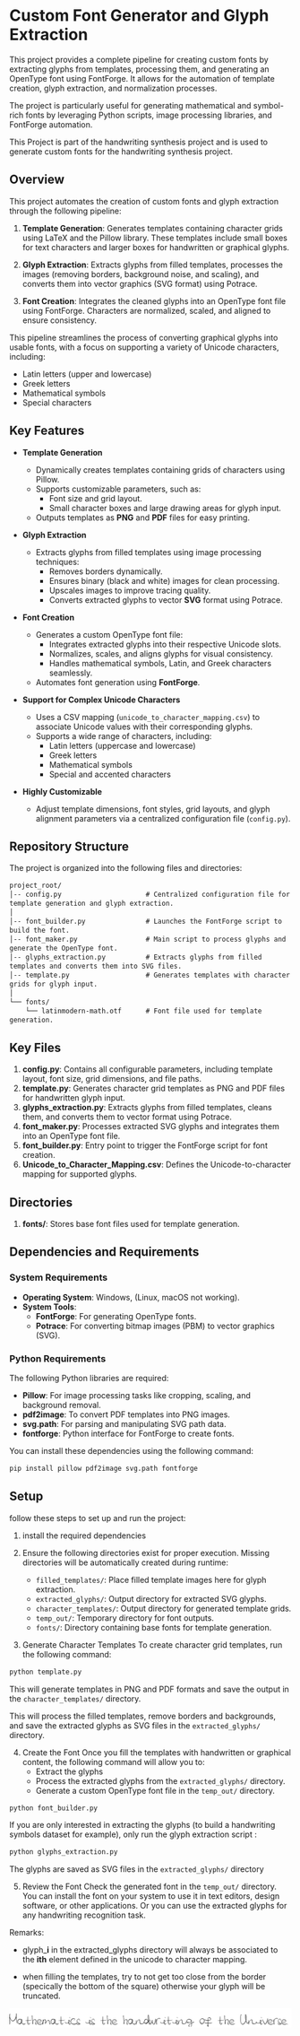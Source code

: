 # Custom Font Generator and Glyph Extraction

This project provides a complete pipeline for creating custom fonts by extracting glyphs from templates, processing them, and generating an OpenType font using FontForge. It allows for the automation of template creation, glyph extraction, and normalization processes.

The project is particularly useful for generating mathematical and symbol-rich fonts by leveraging Python scripts, image processing libraries, and FontForge automation.

This Project is part of the handwriting synthesis project and is used to generate custom fonts for the handwriting synthesis project.


## Overview

This project automates the creation of custom fonts and glyph extraction through the following pipeline:

1. **Template Generation**: Generates templates containing character grids using LaTeX and the Pillow library. These templates include small boxes for text characters and larger boxes for handwritten or graphical glyphs.

2. **Glyph Extraction**: Extracts glyphs from filled templates, processes the images (removing borders, background noise, and scaling), and converts them into vector graphics (SVG format) using Potrace.

3. **Font Creation**: Integrates the cleaned glyphs into an OpenType font file using FontForge. Characters are normalized, scaled, and aligned to ensure consistency.

This pipeline streamlines the process of converting graphical glyphs into usable fonts, with a focus on supporting a variety of Unicode characters, including:
- Latin letters (upper and lowercase)
- Greek letters
- Mathematical symbols
- Special characters

## Key Features

- **Template Generation**
    - Dynamically creates templates containing grids of characters using Pillow.
    - Supports customizable parameters, such as:
        - Font size and grid layout.
        - Small character boxes and large drawing areas for glyph input.
    - Outputs templates as **PNG** and **PDF** files for easy printing.

- **Glyph Extraction**
    - Extracts glyphs from filled templates using image processing techniques:
        - Removes borders dynamically.
        - Ensures binary (black and white) images for clean processing.
        - Upscales images to improve tracing quality.
        - Converts extracted glyphs to vector **SVG** format using Potrace.

- **Font Creation**
    - Generates a custom OpenType font file:
        - Integrates extracted glyphs into their respective Unicode slots.
        - Normalizes, scales, and aligns glyphs for visual consistency.
        - Handles mathematical symbols, Latin, and Greek characters seamlessly.
    - Automates font generation using **FontForge**.

- **Support for Complex Unicode Characters**
    - Uses a CSV mapping (`unicode_to_character_mapping.csv`) to associate Unicode values with their corresponding glyphs.
    - Supports a wide range of characters, including:
        - Latin letters (uppercase and lowercase)
        - Greek letters
        - Mathematical symbols
        - Special and accented characters

- **Highly Customizable**
    - Adjust template dimensions, font styles, grid layouts, and glyph alignment parameters via a centralized configuration file (`config.py`).

## Repository Structure

The project is organized into the following files and directories:

```plaintext
project_root/
│-- config.py                     # Centralized configuration file for template generation and glyph extraction.
│
│-- font_builder.py               # Launches the FontForge script to build the font.
│-- font_maker.py                 # Main script to process glyphs and generate the OpenType font.
│-- glyphs_extraction.py          # Extracts glyphs from filled templates and converts them into SVG files.
│-- template.py                   # Generates templates with character grids for glyph input.
│
└── fonts/                        
    └── latinmodern-math.otf      # Font file used for template generation.
```

## Key Files 
1. **config.py**: Contains all configurable parameters, including template layout, font size, grid dimensions, and file paths.
2. **template.py**: Generates character grid templates as PNG and PDF files for handwritten glyph input.
3. **glyphs_extraction.py**: Extracts glyphs from filled templates, cleans them, and converts them to vector format using Potrace.
4. **font_maker.py**: Processes extracted SVG glyphs and integrates them into an OpenType font file.
5. **font_builder.py**: Entry point to trigger the FontForge script for font creation.
6. **Unicode_to_Character_Mapping.csv**: Defines the Unicode-to-character mapping for supported glyphs.
    
## Directories
1. **fonts/**: Stores base font files used for template generation.

## Dependencies and Requirements

### System Requirements
- **Operating System**: Windows, (Linux, macOS not working).
- **System Tools**:
  - **FontForge**: For generating OpenType fonts.
  - **Potrace**: For converting bitmap images (PBM) to vector graphics (SVG).

### Python Requirements
The following Python libraries are required:

- **Pillow**: For image processing tasks like cropping, scaling, and background removal.
- **pdf2image**: To convert PDF templates into PNG images.
- **svg.path**: For parsing and manipulating SVG path data.
- **fontforge**: Python interface for FontForge to create fonts.

You can install these dependencies using the following command:

```bash
pip install pillow pdf2image svg.path fontforge
```

## Setup
follow these steps to set up and run the project:
1. install the required dependencies 
2. Ensure the following directories exist for proper execution. Missing directories will be automatically created during runtime:
    - `filled_templates/`: Place filled template images here for glyph extraction.
    - `extracted_glyphs/`: Output directory for extracted SVG glyphs.
    - `character_templates/`: Output directory for generated template grids.
    - `temp_out/`: Temporary directory for font outputs.
    - `fonts/`: Directory containing base fonts for template generation.


3. Generate Character Templates
   To create character grid templates, run the following command:

```bash
python template.py
```

This will generate templates in PNG and PDF formats and save the output in the `character_templates/` directory.


This will process the filled templates, remove borders and backgrounds, and save the extracted glyphs as SVG files in the `extracted_glyphs/` directory.

4. Create the Font
    Once you fill the templates with handwritten or graphical content, the following command will allow you to:
    - Extract the glyphs
    - Process the extracted glyphs from the `extracted_glyphs/` directory.
    - Generate a custom OpenType font file in the `temp_out/` directory. 

```bash
python font_builder.py
```

If you are only interested in extracting the glyphs (to build a handwriting symbols dataset for example), only run the glyph extraction script :

```bash
python glyphs_extraction.py
```

The glyphs are saved as SVG files in the `extracted_glyphs/` directory


5. Review the Font
    Check the generated font in the `temp_out/` directory. You can install the font on your system to use it in text editors, design software, or other applications. Or you can use the extracted glyphs for any handwriting recognition task.

Remarks:

- glyph_**i** in the extracted_glyphs directory will always be associated to the **ith** element defined in the unicode to character mapping.

- when filling the templates, try to not get too close from the border (specically the bottom of the square) otherwise your glyph will be truncated.

![Font example](img/font_preview.png "Optional Title")